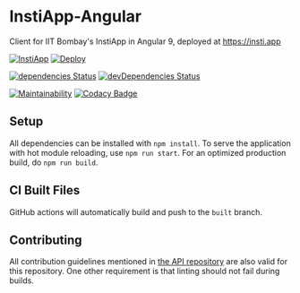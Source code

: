 # InstiApp-Angular
Client for IIT Bombay's InstiApp in Angular 9, deployed at https://insti.app

[![InstiApp](https://insti.app/instiapp-badge-gh.svg)](https://insti.app)
[![Deploy](https://github.com/pulsejet/iitb-app-angular/workflows/Deploy/badge.svg)](https://github.com/pulsejet/iitb-app-angular/actions)

[![dependencies Status](https://david-dm.org/pulsejet/iitb-app-angular/status.svg)](https://david-dm.org/pulsejet/iitb-app-angular)
[![devDependencies Status](https://david-dm.org/pulsejet/iitb-app-angular/dev-status.svg)](https://david-dm.org/pulsejet/iitb-app-angular?type=dev)

[![Maintainability](https://api.codeclimate.com/v1/badges/7704f69b5c317552224b/maintainability)](https://codeclimate.com/github/pulsejet/iitb-app-angular/maintainability)
[![Codacy Badge](https://api.codacy.com/project/badge/Grade/03653e9688d544f898669874c43ee934)](https://www.codacy.com/app/pulsejet/iitb-app-angular?utm_source=github.com&amp;utm_medium=referral&amp;utm_content=pulsejet/iitb-app-angular&amp;utm_campaign=Badge_Grade)

## Setup
All dependencies can be installed with `npm install`. To serve the application with hot module reloading, use `npm run start`. For an optimized production build, do `npm run build`.

## CI Built Files
GitHub actions will automatically build and push to the `built` branch.

## Contributing
All contribution guidelines mentioned in [the API repository](https://github.com/wncc/IITBapp) are also valid for this repository. One other requirement is that linting should not fail during builds.
